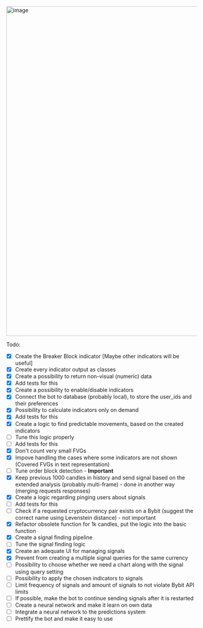 <img width="872" alt="image" src="https://github.com/user-attachments/assets/98c74f20-6201-48bc-8134-38e004c9f0d0" />

Todo:
- [x] Create the Breaker Block indicator
[Maybe other indicators will be useful]
- [x] Create every indicator output as classes
- [x] Create a possibility to return non-visual (numeric) data
- [x] Add tests for this
- [x] Create a possibility to enable/disable indicators
- [x] Connect the bot to database (probably local), to store the user_ids and their preferences
- [x] Possibility to calculate indicators only on demand
- [x] Add tests for this
- [x] Create a logic to find predictable movements, based on the created indicators
- [ ] Tune this logic properly
- [ ] Add tests for this
- [x] Don't count very small FVGs
- [x] Impove handling the cases where some indicators are not shown (Covered FVGs in text representation)
- [ ] Tune order block detection - **Important**
- [x] Keep previous 1000 candles in history and send signal based on the extended analysis (probably multi-frame) - done in another way (merging requests responses)
- [x] Create a logic regarding pinging users about signals
- [ ] Add tests for this
- [ ] Check if a requested cryptocurrency pair exists on a Bybit (suggest the correct name using Levenstein distance) - not important
- [x] Refactor obsolete function for 1k candles, put the logic into the basic function
- [x] Create a signal finding pipeline
- [ ] Tune the signal finding logic
- [x] Create an adequate UI for managing signals
- [x] Prevent from creating a multiple signal queries for the same currency
- [ ] Possibility to choose whether we need a chart along with the signal using query setting
- [ ] Possibility to apply the chosen indicators to signals
- [ ] Limit frequency of signals and amount of signals to not violate Bybit API limits
- [ ] If possible, make the bot to continue sending signals after it is restarted
- [ ] Create a neural network and make it learn on own data
- [ ] Integrate a neural network to the predictions system
- [ ] Prettify the bot and make it easy to use
